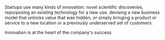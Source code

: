 
Startups use many kinds of innovation: novel scientific discoveries, repurposing an existing technology for a new use, devising a new business model that unlocks value that was hidden, or simply bringing a product or service to a new location or a previously underserved set of customers.

Innovation is at the heart of the company's success.
